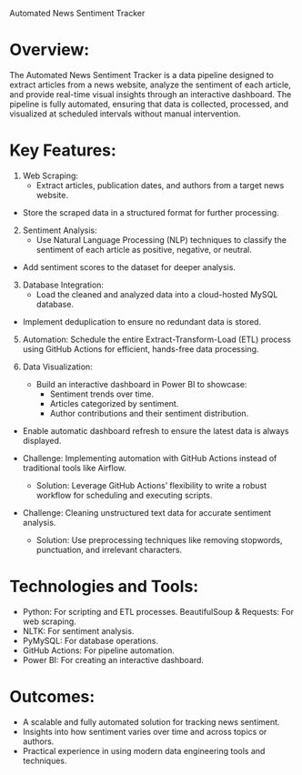 Automated News Sentiment Tracker

# Overview:

The Automated News Sentiment Tracker is a data pipeline designed to extract articles from a news website, analyze the sentiment of each article, and provide real-time visual insights through an interactive dashboard. The pipeline is fully automated, ensuring that data is collected, processed, and visualized at scheduled intervals without manual intervention.

# Key Features:

1. Web Scraping:
   * Extract articles, publication dates, and authors from a target news website.
* Store the scraped data in a structured format for further processing.

2. Sentiment Analysis:
   * Use Natural Language Processing (NLP) techniques to classify the sentiment of each article as positive, negative, or neutral.
* Add sentiment scores to the dataset for deeper analysis.

3. Database Integration:
   * Load the cleaned and analyzed data into a cloud-hosted MySQL database.
* Implement deduplication to ensure no redundant data is stored.

5. Automation:
   Schedule the entire Extract-Transform-Load (ETL) process using GitHub Actions for efficient, hands-free data processing.

6. Data Visualization:
   * Build an interactive dashboard in Power BI to showcase:
     * Sentiment trends over time.
     * Articles categorized by sentiment.
     * Author contributions and their sentiment distribution.
* Enable automatic dashboard refresh to ensure the latest data is always displayed.

* Challenge: Implementing automation with GitHub Actions instead of traditional tools like Airflow.
    * Solution: Leverage GitHub Actions’ flexibility to write a robust workflow for scheduling and executing scripts.
* Challenge: Cleaning unstructured text data for accurate sentiment analysis.
    * Solution: Use preprocessing techniques like removing stopwords, punctuation, and irrelevant characters.

# Technologies and Tools:

* Python: For scripting and ETL processes.
BeautifulSoup & Requests: For web scraping.
* NLTK: For sentiment analysis.
* PyMySQL: For database operations.
* GitHub Actions: For pipeline automation.
* Power BI: For creating an interactive dashboard.

# Outcomes:

* A scalable and fully automated solution for tracking news sentiment.
* Insights into how sentiment varies over time and across topics or authors.
* Practical experience in using modern data engineering tools and techniques.

